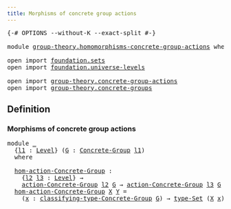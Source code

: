 ```yaml
---
title: Morphisms of concrete group actions
---
```


<pre class="Agda"><a id="61" class="Symbol">{-#</a> <a id="65" class="Keyword">OPTIONS</a> <a id="73" class="Pragma">--without-K</a> <a id="85" class="Pragma">--exact-split</a> <a id="99" class="Symbol">#-}</a>

<a id="104" class="Keyword">module</a> <a id="111" href="group-theory.homomorphisms-concrete-group-actions.html" class="Module">group-theory.homomorphisms-concrete-group-actions</a> <a id="161" class="Keyword">where</a>

<a id="168" class="Keyword">open</a> <a id="173" class="Keyword">import</a> <a id="180" href="foundation.sets.html" class="Module">foundation.sets</a>
<a id="196" class="Keyword">open</a> <a id="201" class="Keyword">import</a> <a id="208" href="foundation.universe-levels.html" class="Module">foundation.universe-levels</a>

<a id="236" class="Keyword">open</a> <a id="241" class="Keyword">import</a> <a id="248" href="group-theory.concrete-group-actions.html" class="Module">group-theory.concrete-group-actions</a>
<a id="284" class="Keyword">open</a> <a id="289" class="Keyword">import</a> <a id="296" href="group-theory.concrete-groups.html" class="Module">group-theory.concrete-groups</a>
</pre>
## Definition

### Morphisms of concrete group actions

<pre class="Agda"><a id="394" class="Keyword">module</a> <a id="401" href="group-theory.homomorphisms-concrete-group-actions.html#401" class="Module">_</a>
  <a id="405" class="Symbol">{</a><a id="406" href="group-theory.homomorphisms-concrete-group-actions.html#406" class="Bound">l1</a> <a id="409" class="Symbol">:</a> <a id="411" href="Agda.Primitive.html#597" class="Postulate">Level</a><a id="416" class="Symbol">}</a> <a id="418" class="Symbol">(</a><a id="419" href="group-theory.homomorphisms-concrete-group-actions.html#419" class="Bound">G</a> <a id="421" class="Symbol">:</a> <a id="423" href="group-theory.concrete-groups.html#1988" class="Function">Concrete-Group</a> <a id="438" href="group-theory.homomorphisms-concrete-group-actions.html#406" class="Bound">l1</a><a id="440" class="Symbol">)</a>
  <a id="444" class="Keyword">where</a>

  <a id="453" href="group-theory.homomorphisms-concrete-group-actions.html#453" class="Function">hom-action-Concrete-Group</a> <a id="479" class="Symbol">:</a>
    <a id="485" class="Symbol">{</a><a id="486" href="group-theory.homomorphisms-concrete-group-actions.html#486" class="Bound">l2</a> <a id="489" href="group-theory.homomorphisms-concrete-group-actions.html#489" class="Bound">l3</a> <a id="492" class="Symbol">:</a> <a id="494" href="Agda.Primitive.html#597" class="Postulate">Level</a><a id="499" class="Symbol">}</a> <a id="501" class="Symbol">→</a>
    <a id="507" href="group-theory.concrete-group-actions.html#794" class="Function">action-Concrete-Group</a> <a id="529" href="group-theory.homomorphisms-concrete-group-actions.html#486" class="Bound">l2</a> <a id="532" href="group-theory.homomorphisms-concrete-group-actions.html#419" class="Bound">G</a> <a id="534" class="Symbol">→</a> <a id="536" href="group-theory.concrete-group-actions.html#794" class="Function">action-Concrete-Group</a> <a id="558" href="group-theory.homomorphisms-concrete-group-actions.html#489" class="Bound">l3</a> <a id="561" href="group-theory.homomorphisms-concrete-group-actions.html#419" class="Bound">G</a> <a id="563" class="Symbol">→</a> <a id="565" href="foundation-core.universe-levels.html#235" class="Primitive">UU</a> <a id="568" class="Symbol">(</a><a id="569" href="group-theory.homomorphisms-concrete-group-actions.html#406" class="Bound">l1</a> <a id="572" href="Agda.Primitive.html#810" class="Primitive Operator">⊔</a> <a id="574" href="group-theory.homomorphisms-concrete-group-actions.html#486" class="Bound">l2</a> <a id="577" href="Agda.Primitive.html#810" class="Primitive Operator">⊔</a> <a id="579" href="group-theory.homomorphisms-concrete-group-actions.html#489" class="Bound">l3</a><a id="581" class="Symbol">)</a>
  <a id="585" href="group-theory.homomorphisms-concrete-group-actions.html#453" class="Function">hom-action-Concrete-Group</a> <a id="611" href="group-theory.homomorphisms-concrete-group-actions.html#611" class="Bound">X</a> <a id="613" href="group-theory.homomorphisms-concrete-group-actions.html#613" class="Bound">Y</a> <a id="615" class="Symbol">=</a>
    <a id="621" class="Symbol">(</a><a id="622" href="group-theory.homomorphisms-concrete-group-actions.html#622" class="Bound">x</a> <a id="624" class="Symbol">:</a> <a id="626" href="group-theory.concrete-groups.html#2389" class="Function">classifying-type-Concrete-Group</a> <a id="658" href="group-theory.homomorphisms-concrete-group-actions.html#419" class="Bound">G</a><a id="659" class="Symbol">)</a> <a id="661" class="Symbol">→</a> <a id="663" href="foundation-core.sets.html#1304" class="Function">type-Set</a> <a id="672" class="Symbol">(</a><a id="673" href="group-theory.homomorphisms-concrete-group-actions.html#611" class="Bound">X</a> <a id="675" href="group-theory.homomorphisms-concrete-group-actions.html#622" class="Bound">x</a><a id="676" class="Symbol">)</a> <a id="678" class="Symbol">→</a> <a id="680" href="foundation-core.sets.html#1304" class="Function">type-Set</a> <a id="689" class="Symbol">(</a><a id="690" href="group-theory.homomorphisms-concrete-group-actions.html#613" class="Bound">Y</a> <a id="692" href="group-theory.homomorphisms-concrete-group-actions.html#622" class="Bound">x</a><a id="693" class="Symbol">)</a>
</pre>